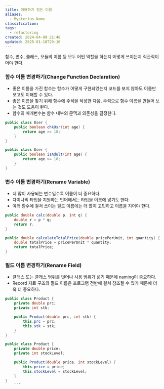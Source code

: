 ```yaml
---
title: 이해하기 힘든 이름
aliases:
  - Mysterius Name
classification: 
tags:
  - refactoring
created: 2024-04-09 21:48
updated: 2025-01-18T20:16
---
```

함수, 변수, 클래스, 모듈의 이름 등 모두 어떤 역할을 하는지 어떻게 쓰이는지 직관적이어야 한다.

### 함수 이름 변경하기(Change Function Declaration)

- 좋은 이름을 가진 함수는 함수가 어떻게 구현되었는지 코드를 보지 않아도 이름만 보고도 이해할 수 있다.
- 좋은 이름을 찾기 위해 함수에 주석을 작성한 다음, 주석으로 함수 이름을 만들어 보는 것도 도움이 된다.
- 함수의 매개변수는 함수 내부의 문맥과 의존성을 결정한다.

```java
public class User {
    public boolean chkUsr(int age) {
        return age >= 18;
    }
}
```

```java
public class User {
    public boolean isAdult(int age) {
        return age >= 18;
    }
}
```

### 변수 이름 변경하기(Rename Variable)

- 더 많이 사용되는 변수일수록 이름이 더 중요하다.
- 다이나믹 타입을 지원하는 언어에서는 타입을 이름에 넣기도 한다.
- 여러 함수에 걸쳐 쓰이는 필드 이름에는 더 많이 고민하고 이름을 지어야 한다.

```java
public double calc(double p, int q) {
    double r = p * q;
    return r;
}
```

```java
public double calculateTotalPrice(double pricePerUnit, int quantity) {
    double totalPrice = pricePerUnit * quantity;
    return totalPrice;
}
```

### 필드 이름 변경하기(Rename Field)

- 클래스 또는 클래스 범위를 벗어나 사용 범위가 넓기 때문에 naming이 중요하다.
- Record 자료 구조의 필드 이름은 프로그램 전반에 걸쳐 참조될 수 있기 때문에 더욱 더 중요하다.

```java
public class Product {
    private double prc;
    private int stk;

    public Product(double prc, int stk) {
        this.prc = prc;
        this.stk = stk;
    }
}
```

```java
public class Product {
    private double price;
    private int stockLevel;

    public Product(double price, int stockLevel) {
        this.price = price;
        this.stockLevel = stockLevel;
    }
}
	```
